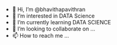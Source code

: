 - 👋 Hi, I’m @bhavithapavithran
- 👀 I’m interested in DATA Science
- 🌱 I’m currently learning DATA SCIENCE
- 💞️ I’m looking to collaborate on ...
- 📫 How to reach me ...

<!---
bhavithapavithran/bhavithapavithran is a ✨ special ✨ repository because its `README.md` (this file) appears on your GitHub profile.
You can click the Preview link to take a look at your changes.
--->
